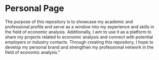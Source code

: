 # Personal Page


The purpose of this repository is to showcase my academic and professional profile and serve as a window into my experience and skills in the field of economic analysis. Additionally, I aim to use it as a platform to share my projects related to economic analysis and connect with potential employers or industry contacts. Through creating this repository, I hope to develop my personal brand and strengthen my professional network in the field of economic analysis."
